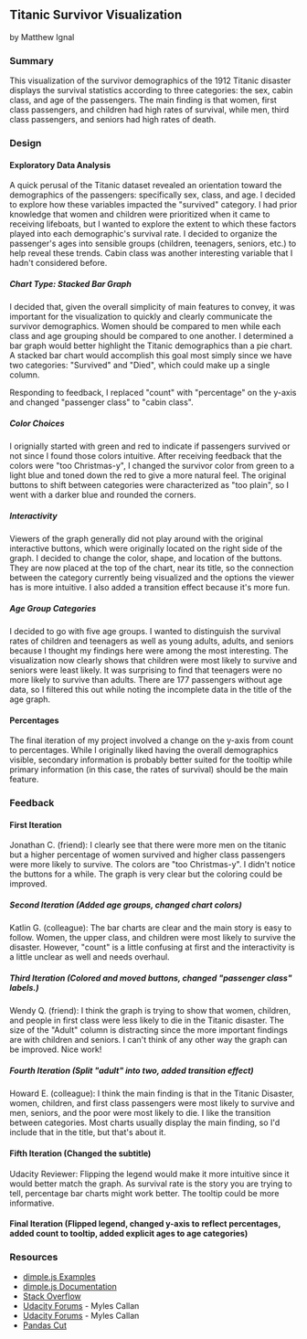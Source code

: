 ## Titanic Survivor Visualization
by Matthew Ignal

### Summary

This visualization of the survivor demographics of the 1912 Titanic disaster displays the survival statistics according to three categories: the sex, cabin class, and age of the passengers. The main finding is that women, first class passengers, and children had high rates of survival, while men, third class passengers, and seniors had high rates of death.

### Design

#### Exploratory Data Analysis

A quick perusal of the Titanic dataset revealed an orientation toward the demographics of the passengers: specifically sex, class, and age. I decided to explore how these variables impacted the "survived" category. I had prior knowledge that women and children were prioritized when it came to receiving lifeboats, but I wanted to explore the extent to which these factors played into each demographic's survival rate. I decided to organize the passenger's ages into sensible groups (children, teenagers, seniors, etc.) to help reveal these trends. Cabin class was another interesting variable that I hadn't considered before.

##### Chart Type: Stacked Bar Graph

I decided that, given the overall simplicity of main features to convey, it was important for the visualization to quickly and clearly communicate the survivor demographics. Women should be compared to men while each class and age grouping should be compared to one another. I determined a bar graph would better highlight the Titanic demographics than a pie chart. A stacked bar chart would accomplish this goal most simply since we have two categories: "Survived" and "Died", which could make up a single column.

Responding to feedback, I replaced "count" with "percentage" on the y-axis and changed "passenger class" to "cabin class".

##### Color Choices
I orignially started with green and red to indicate if passengers survived or not since I found those colors intuitive. After receiving feedback that the colors were "too Christmas-y", I changed the survivor color from green to a light blue and toned down the red to give a more natural feel. The original buttons to shift between categories were characterized as "too plain", so I went with a darker blue and rounded the corners.

##### Interactivity
Viewers of the graph generally did not play around with the original interactive buttons, which were originally located on the right side of the graph. I decided to change the color, shape, and location of the buttons. They are now placed at the top of the chart, near its title, so the connection between the category currently being visualized and the options the viewer has is more intuitive. I also added a transition effect because it's more fun.

##### Age Group Categories
I decided to go with five age groups. I wanted to distinguish the survival rates of children and teenagers as well as young adults, adults, and seniors because I thought my findings here were among the most interesting. The visualization now clearly shows that children were most likely to survive and seniors were least likely. It was surprising to find that teenagers were no more likely to survive than adults. There are 177 passengers without age data, so I filtered this out while noting the incomplete data in the title of the age graph.

#### Percentages
The final iteration of my project involved a change on the y-axis from count to percentages. While I originally liked having the overall demographics visible, secondary information is probably better suited for the tooltip while primary information (in this case, the rates of survival) should be the main feature.

### Feedback

#### First Iteration

Jonathan C. (friend): I clearly see that there were more men on the titanic but a higher percentage of women survived and higher class passengers were more likely to survive. The colors are "too Christmas-y". I didn't notice the buttons for a while. The graph is very clear but the coloring could be improved.

##### Second Iteration (Added age groups, changed chart colors)

Katlin G. (colleague): The bar charts are clear and the main story is easy to follow. Women, the upper class, and children were most likely to survive the disaster. However, "count" is a little confusing at first and the interactivity is a little unclear as well and needs overhaul.

##### Third Iteration (Colored and moved buttons, changed "passenger class" labels.)

Wendy Q. (friend): I think the graph is trying to show that women, children, and people in first class were less likely to die in the Titanic disaster. The size of the "Adult" column is distracting since the more important findings are with children and seniors. I can't think of any other way the graph can be improved. Nice work!

##### Fourth Iteration (Split "adult" into two, added transition effect)

Howard E. (colleague): I think the main finding is that in the Titanic Disaster, women, children, and first class passengers were most likely to survive and men, seniors, and the poor were most likely to die. I like the transition between categories. Most charts usually display the main finding, so I'd include that in the title, but that's about it.

#### Fifth Iteration  (Changed the subtitle)

Udacity Reviewer: Flipping the legend would make it more intuitive since it would better match the graph. As survival rate is the story you are trying to tell, percentage bar charts might work better. The tooltip could be more informative.

#### Final Iteration (Flipped legend, changed y-axis to reflect percentages, added count to tooltip, added explicit ages to age categories)

### Resources

- [dimple.js Examples](http://dimplejs.org/)
- [dimple.js Documentation](https://github.com/PMSI-AlignAlytics/dimple/wiki)
- [Stack Overflow](http://stackoverflow.com/questions/23530434/in-dimple-how-do-you-change-the-order-of-the-series-ina-legend/24055209#24055209)
- [Udacity Forums](https://discussions.udacity.com/t/baseball-data-need-to-combine-3-separate-charts-html-files-into-one-and-create-radio-button/169661/) - Myles Callan
- [Udacity Forums](https://discussions.udacity.com/t/custom-tooltip-legend-order/189042/6) - Myles Callan
- [Pandas Cut](http://pandas.pydata.org/pandas-docs/stable/generated/pandas.cut.html)